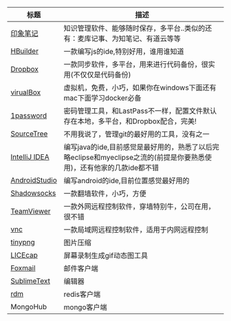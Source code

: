 标题|描述
---|---
[印象笔记](https://www.yinxiang.com/)|知识管理软件、能够随时保存，多平台..类似的还有：麦库记事、为知笔记、有道云等等
[HBuilder](http://www.dcloud.io/)|一款编写js的ide,特别好用，谁用谁知道
[Dropbox](https://www.dropbox.com/)|一款同步软件，多平台，用来进行代码备份，很实用(不仅仅是代码备份)
[virualBox](https://www.virtualbox.org/)|虚拟机，免费，小巧，如果你在windows下面还有mac下面学习docker必备
[1password](https://agilebits.com/onepassword)|密码管理工具，和LastPass不一样，配置文件默认存在本地，多平台，和Dropbox配合，完美!
[SourceTree](https://www.sourcetreeapp.com/)|不用我说了，管理git的最好用的工具，没有之一
[IntelliJ IDEA](https://www.jetbrains.com/idea/)|编写java的ide,目前感觉是最好用的，熟悉了以后完略eclipse和myeclipse之流的(前提是你要熟悉使用)，还有他家的几款ide都不错
[AndroidStudio](http://www.android-studio.org/)|编写android的ide,目前位置感觉最好用的
[Shadowsocks](https://shadowsocks.com/)|一款翻墙软件，小巧，方便
[TeamViewer](https://www.teamviewer.com/zhCN/index.aspx?pid=google.tv_exact.s.int&gclid=CKaA97qX0MkCFdcRvQodQ9wGsQ)|一款外网远程控制软件，穿墙特别牛，公司在用，很不错
[vnc](https://www.realvnc.com/)|一款局域网远程控制软件，适用于内网远程控制
[tinypng](https://tinypng.com/)|图片压缩
[LICEcap](http://www.cockos.com/licecap/)|屏幕录制生成gif动态图工具
[Foxmail](http://www.foxmail.com/)|邮件客户端
[SublimeText](http://www.sublimetext.com/)|编辑器
[rdm](http://redisdesktop.com/)|redis客户端
MongoHub|mongo客户端

